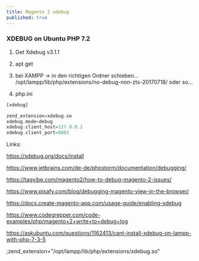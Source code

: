```yaml
---
title: Magento 2 xdebug
published: true
---
```


### XDEBUG on Ubuntu PHP 7.2

1. Get Xdebug v3.1.1 

2. apt get 

3. bei XAMPP -> in den richtigen Ordner schieben... /opt/lampp/lib/php/extensions/no-debug-non-zts-20170718/ oder so...

4. php.ini

```php
[xdebug]

zend_extension=xdebug.so
xdebug.mode=debug
xdebug.client_host=127.0.0.1
xdebug.client_port=9003
```



Links:

<https://xdebug.org/docs/install>

<https://www.jetbrains.com/de-de/phpstorm/documentation/debugging/>

<https://tagvibe.com/magento2/how-to-debug-magento-2-issues/>

<https://www.pixafy.com/blog/debugging-magento-view-in-the-browser/>

<https://docs.create-magento-app.com/usage-guide/enabling-xdebug>

<https://www.codegrepper.com/code-examples/php/magento+2+write+to+debug+log>

<https://askubuntu.com/questions/1162413/cant-install-xdebug-on-lampp-with-php-7-3-5>


;zend_extension="/opt/lampp/lib/php/extensions/xdebug.so"
